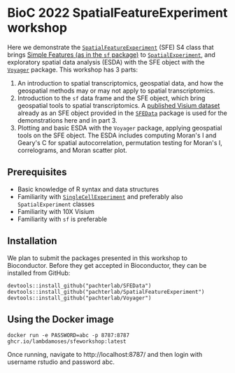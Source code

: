 # BioC 2022 SpatialFeatureExperiment workshop

Here we demonstrate the [`SpatialFeatureExperiment`](https://github.com/pachterlab/SpatialFeatureExperiment) (SFE) S4 class that brings [Simple Features (as in the `sf` package)](https://r-spatial.github.io/sf/) to [`SpatialExperiment`](https://github.com/drighelli/SpatialExperiment), and exploratory spatial data analysis (ESDA) with the SFE object with the [`Voyager`](https://github.com/pachterlab/Voyager) package. This workshop has 3 parts:

1. An introduction to spatial transcriptomics, geospatial data, and how the geospatial methods may or may not apply to spatial transcriptomics.
2. Introduction to the `sf` data frame and the SFE object, which bring geospatial tools to spatial transcriptomics. A [published Visium dataset](https://doi.org/10.1038/s42003-021-02810-x) already as an SFE object provided in the [`SFEData`](https://github.com/pachterlab/SFEData) package is used for the demonstrations here and in part 3.
3. Plotting and basic ESDA with the `Voyager` package, applying geospatial tools on the SFE object. The ESDA includes computing Moran's I and Geary's C for spatial autocorrelation, permutation testing for Moran's I, correlograms, and Moran scatter plot.

## Prerequisites
* Basic knowledge of R syntax and data structures
* Familiarity with [`SingleCellExperiment`](https://bioconductor.org/packages/release/bioc/html/SingleCellExperiment.html) and preferably also `SpatialExperiment` classes
* Familiarity with 10X Visium
* Familiarity with `sf` is preferable

## Installation
We plan to submit the packages presented in this workshop to Bioconductor. Before they get accepted in Bioconductor, they can be installed from GitHub:

```
devtools::install_github("pachterlab/SFEData")
devtools::install_github("pachterlab/SpatialFeatureExperiment")
devtools::install_github("pachterlab/Voyager")
```

## Using the Docker image
```
docker run -e PASSWORD=abc -p 8787:8787 ghcr.io/lambdamoses/sfeworkshop:latest
```

Once running, navigate to http://localhost:8787/ and then login with username rstudio and password abc.
